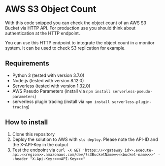 # AWS S3 Object Count

With this code snipped you can check the object count of an AWS S3 Bucket via HTTP API. For production use you should think about authentication at the HTTP endpoint.

You can use this HTTP endpoint to integrate the object count in a monitor system. It can be used to check S3 replication for example.

## Requirements

* Python 3 (tested with version 3.7.0)
* Node.js (tested with version 8.12.0)
* Serverless (tested with version 1.32.0)
* AWS Pseudo Parameters (install via ```npm install serverless-pseudo-parameters```)
* serverless plugin tracing (install via ```npm install serverless-plugin-tracing```)

## How to install

1. Clone this repository
2. Deploy the solution to AWS with ```sls deploy```. Please note the API-ID and the X-API-Key in the output
3. Test the endpoint via ```curl -X GET 'https://<<gateway id>>.execute-api.<<region>>.amazonaws.com/dev/?s3BucketName=<<<bucket-name>>>' --header "X-Api-Key:<<<API-Key>>>"```
